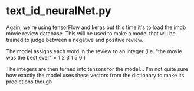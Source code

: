 # text_id_neuralNet.py

Again, we're using tensorFlow and keras but this time it's to load the imdb movie review database. This will be used to make a model that will be trained to judge between a negative and positive review.

The model assigns each word in the review to an integer
(i.e. "the movie was the best ever" = 1 2 3 1 5 6 )

The integers are then turned into tensors for the model... I'm not quite sure how exactly the model uses these vectors from the dictionary to make its predictions though
